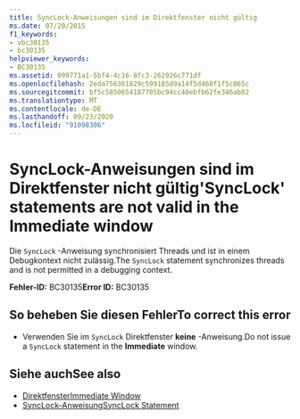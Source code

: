```yaml
---
title: SyncLock-Anweisungen sind im Direktfenster nicht gültig
ms.date: 07/20/2015
f1_keywords:
- vbc30135
- bc30135
helpviewer_keywords:
- BC30135
ms.assetid: 099771a1-5bf4-4c16-8fc3-262926c771df
ms.openlocfilehash: 2eda756361829c599185d9a14f5d468f1f5c865c
ms.sourcegitcommit: bf5c5850654187705bc94cc40ebfb62fe346ab02
ms.translationtype: MT
ms.contentlocale: de-DE
ms.lasthandoff: 09/23/2020
ms.locfileid: "91098306"
---
```

# <a name="synclock-statements-are-not-valid-in-the-immediate-window"></a><span data-ttu-id="de18e-102">SyncLock-Anweisungen sind im Direktfenster nicht gültig</span><span class="sxs-lookup"><span data-stu-id="de18e-102">'SyncLock' statements are not valid in the Immediate window</span></span>

<span data-ttu-id="de18e-103">Die `SyncLock` -Anweisung synchronisiert Threads und ist in einem Debugkontext nicht zulässig.</span><span class="sxs-lookup"><span data-stu-id="de18e-103">The `SyncLock` statement synchronizes threads and is not permitted in a debugging context.</span></span>  
  
 <span data-ttu-id="de18e-104">**Fehler-ID:** BC30135</span><span class="sxs-lookup"><span data-stu-id="de18e-104">**Error ID:** BC30135</span></span>  
  
## <a name="to-correct-this-error"></a><span data-ttu-id="de18e-105">So beheben Sie diesen Fehler</span><span class="sxs-lookup"><span data-stu-id="de18e-105">To correct this error</span></span>  
  
- <span data-ttu-id="de18e-106">Verwenden Sie im `SyncLock` Direktfenster **keine** -Anweisung.</span><span class="sxs-lookup"><span data-stu-id="de18e-106">Do not issue a `SyncLock` statement in the **Immediate** window.</span></span>  
  
## <a name="see-also"></a><span data-ttu-id="de18e-107">Siehe auch</span><span class="sxs-lookup"><span data-stu-id="de18e-107">See also</span></span>

- [<span data-ttu-id="de18e-108">Direktfenster</span><span class="sxs-lookup"><span data-stu-id="de18e-108">Immediate Window</span></span>](/visualstudio/ide/reference/immediate-window)
- [<span data-ttu-id="de18e-109">SyncLock-Anweisung</span><span class="sxs-lookup"><span data-stu-id="de18e-109">SyncLock Statement</span></span>](../language-reference/statements/synclock-statement.md)
